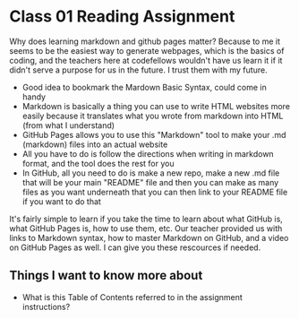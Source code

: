 # Class 01 Reading Assignment

Why does learning markdown and github pages matter? Because to me it seems to be the easiest way to generate webpages, which is the basics of coding, and the teachers here at codefellows wouldn't have us learn it if it didn't serve a purpose for us in the future. I trust them with my future.

- Good idea to bookmark the Mardown Basic Syntax, could come in handy
- Markdown is basically a thing you can use to write HTML websites more easily because
it translates what you wrote from markdown into HTML (from what I understand)
- GitHub Pages allows you to use this "Markdown" tool to make your .md (markdown) files
into an actual website
- All you have to do is follow the directions when writing in markdown format, and the
tool does the rest for you
- In GitHub, all you need to do is make a new repo, make a new .md file that will be 
your main "README" file and then you can make as many files as you want underneath that
you can then link to your README file if you want to do that

It's fairly simple to learn if you take the time to learn about what GitHub is, what
GitHub Pages is, how to use them, etc. Our teacher provided us with links to Markdown
syntax, how to master Markdown on GitHub, and a video on GitHub Pages as well. I can 
give you these rescources if needed.

## Things I want to know more about
- What is this Table of Contents referred to in the assignment instructions?
